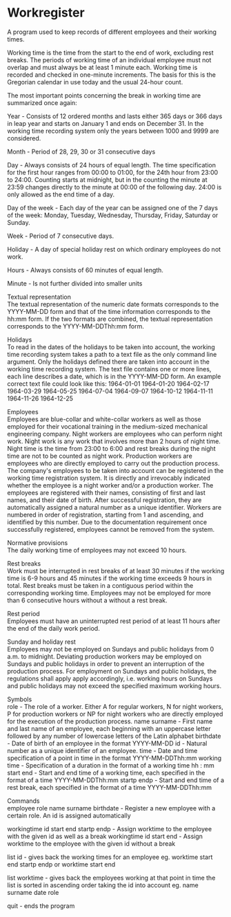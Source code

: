 # Workregister
A program used to keep records of different employees and their working times.

Working time is the time from the start to the end of work, excluding rest breaks. The periods of working time of an individual employee must not overlap and must always be at least 1 minute each.
Working time is recorded and checked in one-minute increments. The basis for this is the Gregorian calendar in use today and the usual 24-hour count. 

The most important points concerning the break in working time are summarized once again:

Year - Consists of 12 ordered months and lasts either 365 days or 366 days in leap year and starts on January 1 and ends on December 31. In the working time recording system
only the years between 1000 and 9999 are considered.

Month - Period of 28, 29, 30 or 31 consecutive days

Day - Always consists of 24 hours of equal length. The time specification for the first hour ranges from 00:00 to 01:00, for the 24th hour from 23:00 to 24:00. 
Counting starts at midnight, but in the counting the minute at 23:59 changes directly to the minute at 00:00 of the following day. 24:00 is only allowed as the end time of a day.

Day of the week - Each day of the year can be assigned one of the 7 days of the week: Monday, Tuesday, Wednesday, Thursday, Friday, Saturday or Sunday.

Week - Period of 7 consecutive days.

Holiday - A day of special holiday rest on which ordinary employees do not work.

Hours - Always consists of 60 minutes of equal length.

Minute - Is not further divided into smaller units

Textual representation<br>
The textual representation of the numeric date formats corresponds to the YYYY-MM-DD form and that of the time information corresponds to the hh:mm form. 
If the two formats are combined, the textual representation corresponds to the YYYY-MM-DDThh:mm form.

Holidays<br>
To read in the dates of the holidays to be taken into account, the working time recording system takes a path to a text file as the only command line argument. 
Only the holidays defined there are taken into account in the working time recording system. The text file contains one or more lines, each line describes a date, which is in the YYYY-MM-DD form. 
An example correct text file could look like this:
1964-01-01
1964-01-20
1964-02-17
1964-03-29
1964-05-25
1964-07-04
1964-09-07
1964-10-12
1964-11-11
1964-11-26
1964-12-25

Employees <br>
Employees are blue-collar and white-collar workers as well as those employed for their vocational training in the medium-sized mechanical engineering company.
Night workers are employees who can perform night work. Night work is any work that involves more than 2 hours of night time. Night time is the time from 23:00 to 6:00 and rest breaks during the night time are
not to be counted as night work.
Production workers are employees who are directly employed to carry out the production process.
The company's employees to be taken into account can be registered in the working time registration system. It is directly and irrevocably indicated whether the employee is a night worker and/or a production worker. 
The employees are registered with their names, consisting of first and last names, and their date of birth. After
successful registration, they are automatically assigned a natural number as a unique identifier. Workers are numbered in order of registration, starting from 1 and ascending, and identified by this number. 
Due to the documentation requirement once successfully registered, employees cannot be removed from the system.

Normative provisions<br>
The daily working time of employees may not exceed 10 hours.

Rest breaks<br>
Work must be interrupted in rest breaks of at least 30 minutes if the working time is 6-9 hours and 45 minutes if the working time exceeds 9 hours in total. 
Rest breaks must be taken in a contiguous period within the corresponding working time. Employees may not be employed for more than 6 consecutive hours without a without a rest break.

Rest period<br>
Employees must have an uninterrupted rest period of at least 11 hours after the end of the daily work period.

Sunday and holiday rest<br>
Employees may not be employed on Sundays and public holidays from 0 a.m. to midnight. Deviating production workers may be employed on Sundays and public holidays in order to prevent an interruption of the production process. 
For employment on Sundays and public holidays, the regulations shall apply apply accordingly, i.e. working hours on Sundays and public holidays may not exceed the specified maximum working hours.

Symbols<br>
role - The role of a worker. Either A for regular workers, N for night workers, P for production workers or NP for night workers who are directly employed for the execution of the production process.
name surname - First name and last name of an employee, each beginning with an uppercase letter followed by any number of lowercase letters of the Latin alphabet
birthdate - Date of birth of an employee in the format YYYY-MM-DD
id - Natural number as a unique identifier of an employee.
time - Date and time specification of a point in time in the format YYYY-MM-DDThh:mm
working time - Specification of a duration in the format of a working time hh : mm
start end - Start and end time of a working time, each specified in the format of a time YYYY-MM-DDThh:mm
startp endp - Start and end time of a rest break, each specified in the format of a time YYYY-MM-DDThh:mm

Commands<br>
employee role name surname birthdate - Register a new employee with a certain role. An id is assigned automatically

workingtime id start end startp endp - Assign worktime to the employee with the given id as well as a break
workingtime id start end - Assign worktime to the employee with the given id without a break

list id - gives back the working times for an employee
eg. worktime start end startp endp
or  worktime start end

list worktime - gives back the employees working at that point in time
		the list is sorted in ascending order taking the id into account
eg. name surname date role

quit - ends the program
